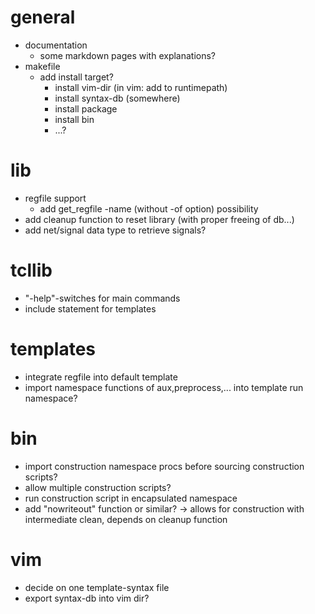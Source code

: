 # general
- documentation
  - some markdown pages with explanations?
- makefile
  - add install target?
    - install vim-dir (in vim: add to runtimepath)
    - install syntax-db (somewhere)
    - install package
    - install bin
    - ...?

# lib
- regfile support
  - add get\_regfile -name (without -of option) possibility
- add cleanup function to reset library (with proper freeing of db...)
- add net/signal data type to retrieve signals?

# tcllib
- "-help"-switches for main commands
- include statement for templates

# templates
- integrate regfile into default template
- import namespace functions of aux,preprocess,... into template run namespace?

# bin
- import construction namespace procs before sourcing construction scripts?
- allow multiple construction scripts?
- run construction script in encapsulated namespace
- add "nowriteout" function or similar? -> allows for construction with intermediate clean, depends on cleanup function

# vim
- decide on one template-syntax file
- export syntax-db into vim dir?
